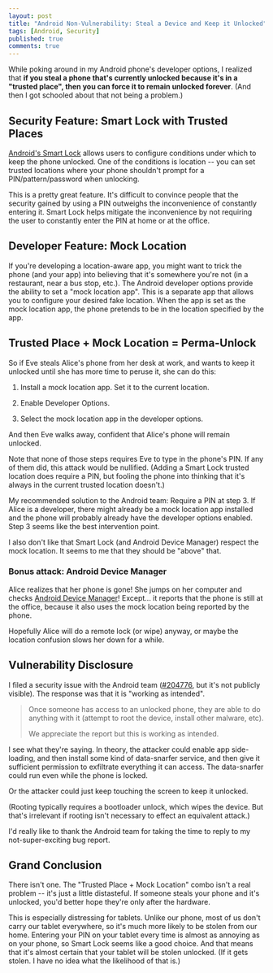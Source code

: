 ```yaml
---
layout: post
title: "Android Non-Vulnerability: Steal a Device and Keep it Unlocked"
tags: [Android, Security]
published: true
comments: true
---
```


While poking around in my Android phone's developer options, I realized that **if you steal a phone that's currently unlocked because it's in a "trusted place", then you can force it to remain unlocked forever**. (And then I got schooled about that not being a problem.)


## Security Feature: Smart Lock with Trusted Places

[Android's Smart Lock](https://support.google.com/nexus/answer/6093922?hl=en) allows users to configure conditions under which to keep the phone unlocked. One of the conditions is location -- you can set trusted locations where your phone shouldn't prompt for a PIN/pattern/password when unlocking.

This is a pretty great feature. It's difficult to convince people that the security gained by using a PIN outweighs the inconvenience of constantly entering it. Smart Lock helps mitigate the inconvenience by not requiring the user to constantly enter the PIN at home or at the office.


## Developer Feature: Mock Location

If you're developing a location-aware app, you might want to trick the phone (and your app) into believing that it's somewhere you're not (in a restaurant, near a bus stop, etc.). The Android developer options provide the ability to set a "mock location app". This is a separate app that allows you to configure your desired fake location. When the app is set as the mock location app, the phone pretends to be in the location specified by the app.


## Trusted Place + Mock Location = Perma-Unlock

So if Eve steals Alice's phone from her desk at work, and wants to keep it unlocked until she has more time to peruse it, she can do this:

1. Install a mock location app. Set it to the current location.

2. Enable Developer Options.

3. Select the mock location app in the developer options.

And then Eve walks away, confident that Alice's phone will remain unlocked.

Note that none of those steps requires Eve to type in the phone's PIN. If any of them did, this attack would be nullified. (Adding a Smart Lock trusted location does require a PIN, but fooling the phone into thinking that it's always in the current trusted location doesn't.)

My recommended solution to the Android team: Require a PIN at step 3. If Alice is a developer, there might already be a mock location app installed and the phone will probably already have the developer options enabled. Step 3 seems like the best intervention point.

I also don't like that Smart Lock (and Android Device Manager) respect the mock location. It seems to me that they should be "above" that.

### Bonus attack: Android Device Manager

Alice realizes that her phone is gone! She jumps on her computer and checks [Android Device Manager](https://support.google.com/accounts/answer/3265955?hl=en)! Except... it reports that the phone is still at the office, because it also uses the mock location being reported by the phone.

Hopefully Alice will do a remote lock (or wipe) anyway, or maybe the location confusion slows her down for a while.


## Vulnerability Disclosure

I filed a security issue with the Android team ([#204776](https://code.google.com/p/android/issues/detail?id=204776), but it's not publicly visible). The response was that it is "working as intended".

> Once someone has access to an unlocked phone, they are able to do anything with it (attempt to root the device, install other malware, etc).
>
> We appreciate the report but this is working as intended.

I see what they're saying. In theory, the attacker could enable app side-loading, and then install some kind of data-snarfer service, and then give it sufficient permission to exfiltrate everything it can access. The data-snarfer could run even while the phone is locked.

Or the attacker could just keep touching the screen to keep it unlocked.

(Rooting typically requires a bootloader unlock, which wipes the device. But that's irrelevant if rooting isn't necessary to effect an equivalent attack.)

I'd really like to thank the Android team for taking the time to reply to my not-super-exciting bug report.


## Grand Conclusion

There isn't one. The "Trusted Place + Mock Location" combo isn't a real problem -- it's just a little distasteful. If someone steals your phone and it's unlocked, you'd better hope they're only after the hardware.

This is especially distressing for tablets. Unlike our phone, most of us don't carry our tablet everywhere, so it's much more likely to be stolen from our home. Entering your PIN on your tablet every time is almost as annoying as on your phone, so Smart Lock seems like a good choice. And that means that it's almost certain that your tablet will be stolen unlocked. (If it gets stolen. I have no idea what the likelihood of that is.)
